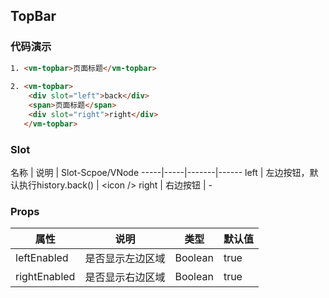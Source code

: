 ## TopBar

### 代码演示

```html
1. <vm-topbar>页面标题</vm-topbar>
   
2. <vm-topbar>
    <div slot="left">back</div>
    <span>页面标题</span>
    <div slot="right">right</div>
   </vm-topbar>
```  

### Slot
名称 | 说明 | Slot-Scpoe/VNode
-----|-----|-------|------
left | 左边按钮，默认执行history.back() | <icon \/\>
right | 右边按钮 | -

### Props
属性 | 说明 | 类型 | 默认值
-----|-----|-------|------
leftEnabled | 是否显示左边区域 | Boolean | true
rightEnabled | 是否显示右边区域 | Boolean | true
